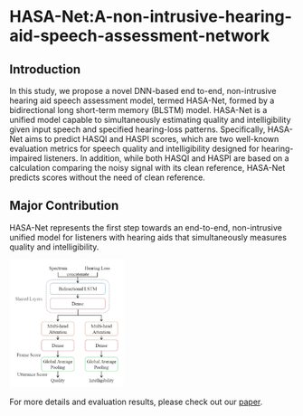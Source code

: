# HASA-Net:A-non-intrusive-hearing-aid-speech-assessment-network

## Introduction
In this study, we propose a novel DNN-based end to-end, non-intrusive hearing aid speech assessment model, termed HASA-Net, formed by a bidirectional long short-term memory (BLSTM) model. HASA-Net is a unified model capable to simultaneously estimating quality and intelligibility given input speech and specified hearing-loss patterns. Specifically, HASA-Net aims to predict HASQI and HASPI scores, which are two well-known evaluation metrics for speech quality and intelligibility designed for hearing-impaired listeners. In addition, while both HASQI and HASPI are based on a calculation comparing the noisy signal with its clean reference, HASA-Net predicts scores without the need of clean reference. 

## Major Contribution
HASA-Net represents the first step towards an end-to-end, non-intrusive unified model for listeners with hearing aids that simultaneously measures quality and intelligibility.

<img src="https://github.com/sophie091524/HASA-Net-A-non-intrusive-hearing-aid-speech-assessment-network/blob/main/pic/hasanet.PNG" width="40%">

For more details and evaluation results, please check out our [paper](https://arxiv.org/pdf/2111.05691.pdf).




